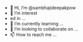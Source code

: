 - 👋 Hi, I’m @sambhajideepakpow
- 👀 I’m interest
- ed in ...
- 🌱 I’m currently learning ...
- 💞️ I’m looking to collaborate on ...
- 📫 How to reach me ...

<!---
sambhajideepakpow/sambhajideepakpow is a ✨ special ✨ repository because its `README.md` (this file) appears on your GitHub profile.
You can click the Preview link to take a look at your changes.
--->
